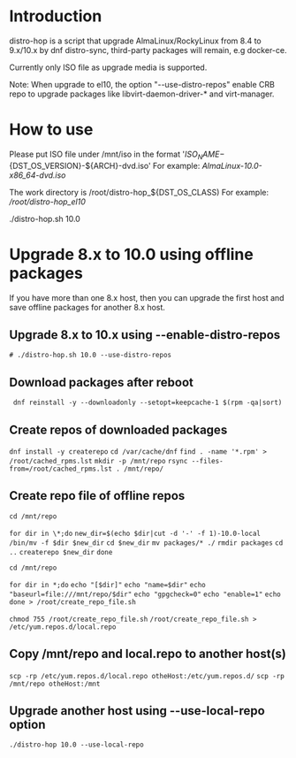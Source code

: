 # Introduction

distro-hop is a script that upgrade AlmaLinux/RockyLinux from 8.4 to 9.x/10.x by dnf distro-sync, third-party packages will remain, e.g docker-ce. 

Currently only ISO file as upgrade media is supported.

Note: When upgrade to el10, the option "--use-distro-repos" enable CRB repo to upgrade packages like libvirt-daemon-driver-* and virt-manager.

# How to use

Please put ISO file under /mnt/iso in the format '${ISO_NAME}-${DST_OS_VERSION}-${ARCH}-dvd.iso'
For example: *AlmaLinux-10.0-x86_64-dvd.iso*

The work directory is /root/distro-hop_${DST_OS_CLASS)
For example: */root/distro-hop_el10*

./distro-hop.sh 10.0

# Upgrade 8.x to 10.0 using offline packages

If you have more than one 8.x host, then you can upgrade the first host and save offline packages for another 8.x host.

## Upgrade 8.x to 10.x using --enable-distro-repos

`# ./distro-hop.sh 10.0 --use-distro-repos`

## Download packages after reboot

` dnf reinstall -y --downloadonly --setopt=keepcache-1 $(rpm -qa|sort)` 

## Create repos of downloaded packages

`dnf install -y createrepo`
`cd /var/cache/dnf`
`find . -name '*.rpm' > /root/cached_rpms.lst`
`mkdir -p /mnt/repo`
`rsync --files-from=/root/cached_rpms.lst . /mnt/repo/`

## Create repo file of offline repos

`cd /mnt/repo`

`for dir in \*;do`
    `new_dir=$(echo $dir|cut -d '-' -f 1)-10.0-local`
    `/bin/mv -f $dir $new_dir`
    `cd $new_dir`
    `mv packages/* ./`
    `rmdir packages`
    `cd ..`
    `createrepo $new_dir`
`done`

`cd /mnt/repo`

`for dir in *;do`
    `echo "[$dir]"`
    `echo "name=$dir"`
    `echo "baseurl=file:///mnt/repo/$dir"`
    `echo "gpgcheck=0"`
    `echo "enable=1"`
    `echo`
`done > /root/create_repo_file.sh`

`chmod 755 /root/create_repo_file.sh`
`/root/create_repo_file.sh > /etc/yum.repos.d/local.repo`

## Copy /mnt/repo and local.repo to another host(s)

`scp -rp /etc/yum.repos.d/local.repo otheHost:/etc/yum.repos.d/`
`scp -rp /mnt/repo otheHost:/mnt`

## Upgrade another host using --use-local-repo option

`./distro-hop 10.0 --use-local-repo`